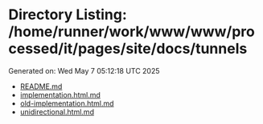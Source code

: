 # Directory Listing: /home/runner/work/www/www/processed/it/pages/site/docs/tunnels
Generated on: Wed May  7 05:12:18 UTC 2025

- [README.md](README.md)
- [implementation.html.md](implementation.html.md)
- [old-implementation.html.md](old-implementation.html.md)
- [unidirectional.html.md](unidirectional.html.md)

